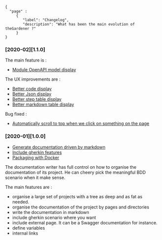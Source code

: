 ```thegardener
{
  "page" :
     {
        "label": "Changelog",
        "description": "What has been the main evolution of theGardener ?"
     }
}
```
### [2020-02][1.1.0] 

The main feature is :
- [Module OpenAPI model display](https://github.com/KelkooGroup/theGardener/issues/62)

The UX improvements are :
- [Better code display](https://github.com/KelkooGroup/theGardener/issues/250)
- [Better Json display](https://github.com/KelkooGroup/theGardener/issues/547)
- [Better step table display](https://github.com/KelkooGroup/theGardener/issues/471)
- [Better markdown table display](https://github.com/KelkooGroup/theGardener/issues/537)

Bug fixed :
- [Automatically scroll to top when we click on something on the page](https://github.com/KelkooGroup/theGardener/issues/514)

  
### [2020-01][1.0.0] 

- [Generate documentation driven by markdown](https://github.com/KelkooGroup/theGardener/milestone/5)
- [Include gherkin features](https://github.com/KelkooGroup/theGardener/milestone/1)
- [Packaging with Docker](https://github.com/KelkooGroup/theGardener/milestone/3)

The documentation writer has full control on how to organise the documentation of its project. He can cheery pick the meaningful BDD scenario when it make sense.

The main features are :
- organise a large set of projects with a tree as deep and as fat as needed.
- organise the documentation of the project by pages and directories
- write the documentation in markdown 
- include gherkin scenario where you want
- include external page. It can be a Swagger documentation for instance. 
- define variables
- internal links




